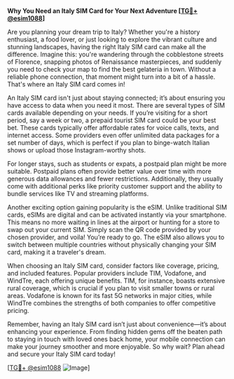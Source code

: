**Why You Need an Italy SIM Card for Your Next Adventure [[TG💪+ @esim1088](https://t.me/s/esim1088)]**

Are you planning your dream trip to Italy? Whether you're a history enthusiast, a food lover, or just looking to explore the vibrant culture and stunning landscapes, having the right Italy SIM card can make all the difference. Imagine this: you're wandering through the cobblestone streets of Florence, snapping photos of Renaissance masterpieces, and suddenly you need to check your map to find the best gelateria in town. Without a reliable phone connection, that moment might turn into a bit of a hassle. That's where an Italy SIM card comes in!

An Italy SIM card isn't just about staying connected; it’s about ensuring you have access to data when you need it most. There are several types of SIM cards available depending on your needs. If you’re visiting for a short period, say a week or two, a prepaid tourist SIM card could be your best bet. These cards typically offer affordable rates for voice calls, texts, and internet access. Some providers even offer unlimited data packages for a set number of days, which is perfect if you plan to binge-watch Italian shows or upload those Instagram-worthy shots.

For longer stays, such as students or expats, a postpaid plan might be more suitable. Postpaid plans often provide better value over time with more generous data allowances and fewer restrictions. Additionally, they usually come with additional perks like priority customer support and the ability to bundle services like TV and streaming platforms.

Another exciting option gaining popularity is the eSIM. Unlike traditional SIM cards, eSIMs are digital and can be activated instantly via your smartphone. This means no more waiting in lines at the airport or hunting for a store to swap out your current SIM. Simply scan the QR code provided by your chosen provider, and voila! You’re ready to go. The eSIM also allows you to switch between multiple countries without physically changing your SIM card, making it a traveler's dream.

When choosing an Italy SIM card, consider factors like coverage, pricing, and included features. Popular providers include TIM, Vodafone, and WindTre, each offering unique benefits. TIM, for instance, boasts extensive rural coverage, which is crucial if you plan to visit smaller towns or rural areas. Vodafone is known for its fast 5G networks in major cities, while WindTre combines the strengths of both companies to offer competitive pricing.

Remember, having an Italy SIM card isn’t just about convenience—it’s about enhancing your experience. From finding hidden gems off the beaten path to staying in touch with loved ones back home, your mobile connection can make your journey smoother and more enjoyable. So why wait? Plan ahead and secure your Italy SIM card today!

[[TG💪+ @esim1088](https://t.me/s/esim1088) ![Image](https://i.postimg.cc/Y0z9fWf4/image.png)]